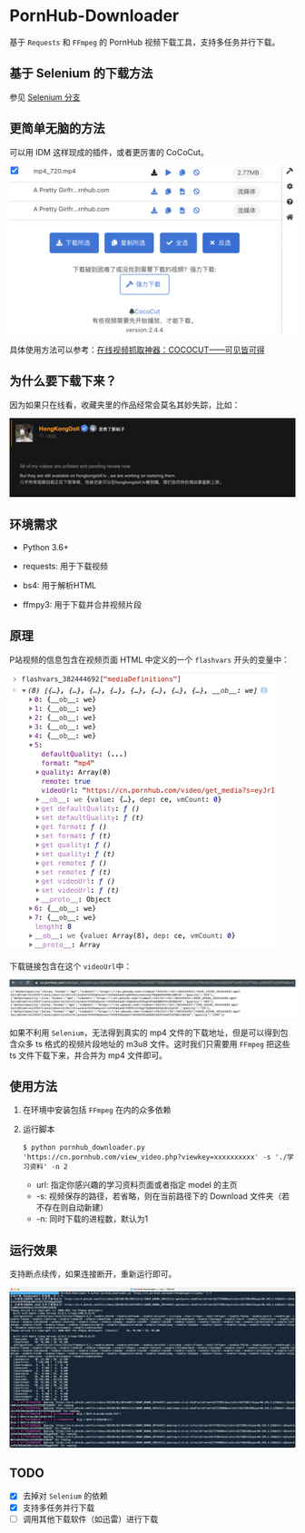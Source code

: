 # PornHub-Downloader

基于 `Requests` 和 `FFmpeg`  的 PornHub 视频下载工具，支持多任务并行下载。



## 基于 Selenium 的下载方法

参见 [Selenium 分支](https://github.com/FrazierLei/PornHub-Downloader/tree/selenium)



## 更简单无脑的方法

可以用 IDM 这样现成的插件，或者更厉害的 CoCoCut。

<img src="./images/cococut.png" alt="image-20210727114139974" style="zoom:50%;" />

具体使用方法可以参考：[在线视频抓取神器：COCOCUT——可见皆可得](https://feifeizaici.xyz/posts/cococut/)



## 为什么要下载下来？

因为如果只在线看，收藏夹里的作品经常会莫名其妙失踪，比如：

![hongkongdoll](./images/hongkongdoll.png)



## 环境需求

- Python 3.6+

- requests: 用于下载视频

- bs4: 用于解析HTML

- ffmpy3: 用于下载并合并视频片段

  

## 原理

P站视频的信息包含在视频页面 HTML 中定义的一个 `flashvars` 开头的变量中：

<img src="./images/flashvars.png" style="zoom:50%;" />

下载链接包含在这个 `videoUrl`中：

![](./images/videoUrl.png)



如果不利用 `Selenium`，无法得到真实的 mp4 文件的下载地址，但是可以得到包含众多 ts 格式的视频片段地址的 m3u8 文件。这时我们只需要用 `FFmpeg` 把这些 ts 文件下载下来，并合并为 mp4 文件即可。



## 使用方法

1. 在环境中安装包括 `FFmpeg` 在内的众多依赖

2. 运行脚本

   ```shell
   $ python pornhub_downloader.py 'https://cn.pornhub.com/view_video.php?viewkey=xxxxxxxxxx' -s './学习资料' -n 2
   ```

   - url: 指定你感兴趣的学习资料页面或者指定 model 的主页
   - -s: 视频保存的路径，若省略，则在当前路径下的 Download 文件夹（若不存在则自动新建）
   - -n: 同时下载的进程数，默认为1



## 运行效果

支持断点续传，如果连接断开，重新运行即可。

![](./images/run2.png)

## TODO

- [x] 去掉对 `Selenium` 的依赖
- [x] 支持多任务并行下载
- [ ] 调用其他下载软件（如迅雷）进行下载
